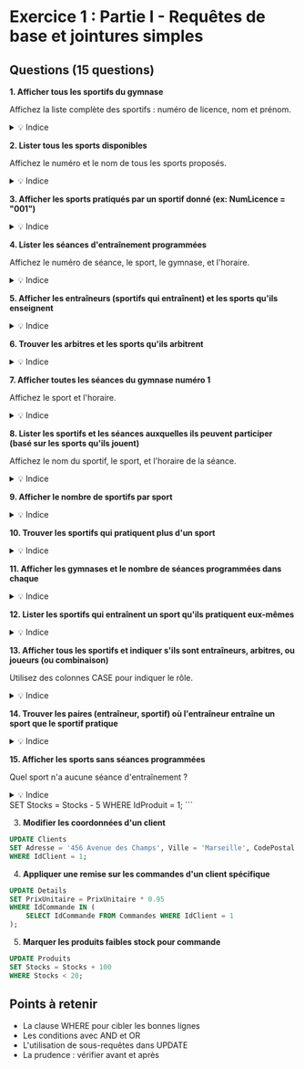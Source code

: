 # Exercice 1 : Partie I - Requêtes de base et jointures simples

## Questions (15 questions)

**1. Afficher tous les sportifs du gymnase**

Affichez la liste complète des sportifs : numéro de licence, nom et prénom.

<details>
<summary>💡 Indice</summary>

Simple SELECT sur la table `Sportif` sans condition.
</details>

**2. Lister tous les sports disponibles**

Affichez le numéro et le nom de tous les sports proposés.

<details>
<summary>💡 Indice</summary>

SELECT sur la table `Sport`.
</details>

**3. Afficher les sports pratiqués par un sportif donné (ex: NumLicence = "001")**

<details>
<summary>💡 Indice</summary>

Joignez `Jouer` et `Sport` sur `NumSport`, filtrez sur le NumLicence du sportif.
</details>

**4. Lister les séances d'entraînement programmées**

Affichez le numéro de séance, le sport, le gymnase, et l'horaire.

<details>
<summary>💡 Indice</summary>

Joignez `Seance`, `Sport` et `Gymnase`.
</details>

**5. Afficher les entraîneurs (sportifs qui entraînent) et les sports qu'ils enseignent**

<details>
<summary>💡 Indice</summary>

Joignez `Entrainer`, `Sportif` et `Sport`.
</details>

**6. Trouver les arbitres et les sports qu'ils arbitrent**

<details>
<summary>💡 Indice</summary>

Joignez `Arbitrer`, `Sportif` et `Sport`.
</details>

**7. Afficher toutes les séances du gymnase numéro 1**

Affichez le sport et l'horaire.

<details>
<summary>💡 Indice</summary>

Filtrez `Seance` où `NumGymnase = 1`.
</details>

**8. Lister les sportifs et les séances auxquelles ils peuvent participer (basé sur les sports qu'ils jouent)**

Affichez le nom du sportif, le sport, et l'horaire de la séance.

<details>
<summary>💡 Indice</summary>

Joignez `Sportif`, `Jouer`, `Sport` et `Seance`.
</details>

**9. Afficher le nombre de sportifs par sport**

<details>
<summary>💡 Indice</summary>

Comptez avec `COUNT()` en groupant par sport depuis la table `Jouer`.
</details>

**10. Trouver les sportifs qui pratiquent plus d'un sport**

<details>
<summary>💡 Indice</summary>

Comptez les sports par sportif dans `Jouer`, puis filtrez avec `HAVING COUNT(*) > 1`.
</details>

**11. Afficher les gymnases et le nombre de séances programmées dans chaque**

<details>
<summary>💡 Indice</summary>

Comptez les séances en groupant par gymnase.
</details>

**12. Lister les sportifs qui entraînent un sport qu'ils pratiquent eux-mêmes**

<details>
<summary>💡 Indice</summary>

Joignez `Jouer` et `Entrainer` sur le même `NumLicence` et `NumSport`.
</details>

**13. Afficher tous les sportifs et indiquer s'ils sont entraîneurs, arbitres, ou joueurs (ou combinaison)**

Utilisez des colonnes CASE pour indiquer le rôle.

<details>
<summary>💡 Indice</summary>

Utilisez `CASE` avec des sous-requêtes pour vérifier si le sportif existe dans Entrainer, Arbitrer, Jouer.
</details>

**14. Trouver les paires (entraîneur, sportif) où l'entraîneur entraîne un sport que le sportif pratique**

<details>
<summary>💡 Indice</summary>

Joignez `Entrainer`, `Jouer` sur le `NumSport` et filtrez les combinaisons compatibles.
</details>

**15. Afficher les sports sans séances programmées**

Quel sport n'a aucune séance d'entraînement ?

<details>
<summary>💡 Indice</summary>

Utilisez `LEFT JOIN Seance` et filtrez avec `NumSeance IS NULL`.
</details>
SET Stocks = Stocks - 5
WHERE IdProduit = 1;
```

3. **Modifier les coordonnées d'un client**

```sql
UPDATE Clients
SET Adresse = '456 Avenue des Champs', Ville = 'Marseille', CodePostal = '13000'
WHERE IdClient = 1;
```

4. **Appliquer une remise sur les commandes d'un client spécifique**

```sql
UPDATE Details
SET PrixUnitaire = PrixUnitaire * 0.95
WHERE IdCommande IN (
    SELECT IdCommande FROM Commandes WHERE IdClient = 1
);
```

5. **Marquer les produits faibles stock pour commande**

```sql
UPDATE Produits
SET Stocks = Stocks + 100
WHERE Stocks < 20;
```

## Points à retenir

- La clause WHERE pour cibler les bonnes lignes
- Les conditions avec AND et OR
- L'utilisation de sous-requêtes dans UPDATE
- La prudence : vérifier avant et après
